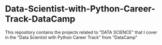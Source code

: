# Data-Scientist-with-Python-Career-Track-DataCamp
This repository contains the projects related to "DATA SCIENCE" that I cover in the "Data Scientist with Python Career Track" from "DataCamp"
